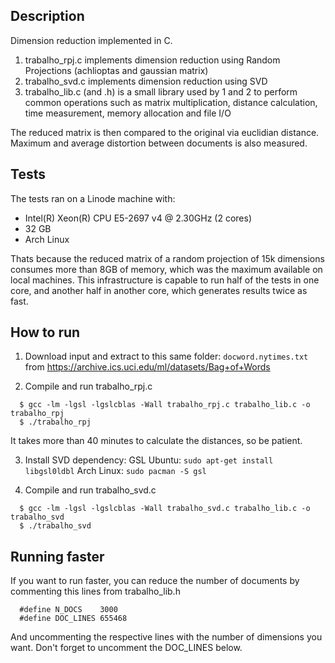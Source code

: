 ## Description

Dimension reduction implemented in C.

1. trabalho_rpj.c implements dimension reduction using Random Projections (achlioptas and gaussian matrix)
2. trabalho_svd.c implements dimension reduction using SVD
3. trabalho_lib.c (and .h) is a small library used by 1 and 2 to perform common operations such as matrix multiplication, distance calculation, time measurement, memory allocation and file I/O

The reduced matrix is then compared to the original via euclidian distance.
Maximum and average distortion between documents is also measured.

## Tests

The tests ran on a Linode machine with:
- Intel(R) Xeon(R) CPU E5-2697 v4 @ 2.30GHz (2 cores)
- 32 GB
- Arch Linux

Thats because the reduced matrix of a random projection of 15k dimensions consumes more than 8GB of memory, which was the maximum available on local machines.
This infrastructure is capable to run half of the tests in one core, and another half in another core, which generates results twice as fast.

## How to run

1. Download input and extract to this same folder: `docword.nytimes.txt` from https://archive.ics.uci.edu/ml/datasets/Bag+of+Words

2. Compile and run trabalho_rpj.c
```
  $ gcc -lm -lgsl -lgslcblas -Wall trabalho_rpj.c trabalho_lib.c -o trabalho_rpj
  $ ./trabalho_rpj
```
It takes more than 40 minutes to calculate the distances, so be patient.

3. Install SVD dependency: GSL
Ubuntu: `sudo apt-get install libgsl0ldbl`
Arch Linux: `sudo pacman -S gsl`

4. Compile and run trabalho_svd.c
```
  $ gcc -lm -lgsl -lgslcblas -Wall trabalho_svd.c trabalho_lib.c -o trabalho_svd
  $ ./trabalho_svd
```

## Running faster

If you want to run faster, you can reduce the number of documents by commenting this lines from trabalho_lib.h
```
  #define N_DOCS    3000
  #define DOC_LINES 655468
```
And uncommenting the respective lines with the number of dimensions you want. Don't forget to uncomment the DOC_LINES below.
